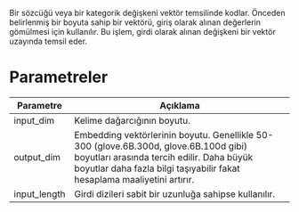 Bir sözcüğü veya bir kategorik değişkeni vektör temsilinde kodlar. Önceden belirlenmiş bir boyuta sahip bir vektörü, giriş olarak alınan değerlerin gömülmesi için kullanılır. Bu işlem, girdi olarak alınan değişkeni bir vektör uzayında temsil eder.

# Parametreler

| Parametre | Açıklama |
| ---- | ---- |
| input_dim | Kelime dağarcığının boyutu.  |
| output_dim | Embedding vektörlerinin boyutu. Genellikle 50-300 (glove.6B.300d, glove.6B.100d gibi) boyutları arasında tercih edilir. Daha büyük boyutlar daha fazla bilgi taşıyabilir fakat hesaplama maaliyetini artırır. |
| input_length | Girdi dizileri sabit bir uzunluğa sahipse kullanılır. |
